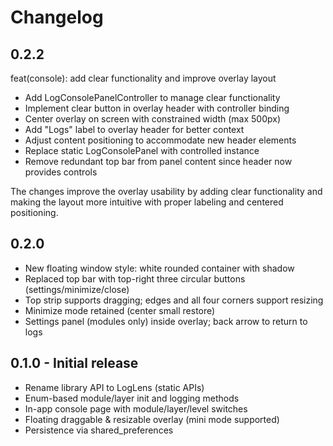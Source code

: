 # Changelog

## 0.2.2

feat(console): add clear functionality and improve overlay layout

- Add LogConsolePanelController to manage clear functionality
- Implement clear button in overlay header with controller binding
- Center overlay on screen with constrained width (max 500px)
- Add "Logs" label to overlay header for better context
- Adjust content positioning to accommodate new header elements
- Replace static LogConsolePanel with controlled instance
- Remove redundant top bar from panel content since header now provides controls

The changes improve the overlay usability by adding clear functionality and making the layout more intuitive with proper labeling and centered positioning.

## 0.2.0

- New floating window style: white rounded container with shadow
- Replaced top bar with top-right three circular buttons (settings/minimize/close)
- Top strip supports dragging; edges and all four corners support resizing
- Minimize mode retained (center small restore)
- Settings panel (modules only) inside overlay; back arrow to return to logs

## 0.1.0 - Initial release

- Rename library API to LogLens (static APIs)
- Enum-based module/layer init and logging methods
- In-app console page with module/layer/level switches
- Floating draggable & resizable overlay (mini mode supported)
- Persistence via shared_preferences
